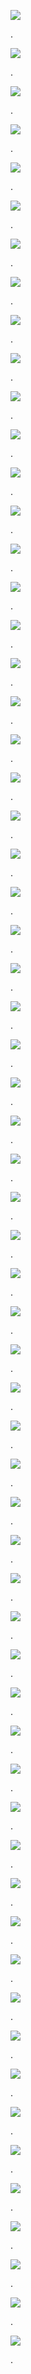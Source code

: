 ![](https://gitlab.com/vonv/fvtt-csb-vonv-sys-bor/-/raw/main/assets/fvtt-csb-vonv-sys-bor0010.jpg)

.

![](https://gitlab.com/vonv/fvtt-csb-vonv-sys-bor/-/raw/main/assets/fvtt-csb-vonv-sys-bor0020.jpg)

.

![](https://gitlab.com/vonv/fvtt-csb-vonv-sys-bor/-/raw/main/assets/fvtt-csb-vonv-sys-bor0030.jpg)

.

![](https://gitlab.com/vonv/fvtt-csb-vonv-sys-bor/-/raw/main/assets/fvtt-csb-vonv-sys-bor0040.jpg)

.

![](https://gitlab.com/vonv/fvtt-csb-vonv-sys-bor/-/raw/main/assets/fvtt-csb-vonv-sys-bor0050.jpg)

.

![](https://gitlab.com/vonv/fvtt-csb-vonv-sys-bor/-/raw/main/assets/fvtt-csb-vonv-sys-bor0060.jpg)

.

![](https://gitlab.com/vonv/fvtt-csb-vonv-sys-bor/-/raw/main/assets/fvtt-csb-vonv-sys-bor0070.jpg)

.

![](https://gitlab.com/vonv/fvtt-csb-vonv-sys-bor/-/raw/main/assets/fvtt-csb-vonv-sys-bor0080.jpg)

.

![](https://gitlab.com/vonv/fvtt-csb-vonv-sys-bor/-/raw/main/assets/fvtt-csb-vonv-sys-bor0090.jpg)

.

![](https://gitlab.com/vonv/fvtt-csb-vonv-sys-bor/-/raw/main/assets/fvtt-csb-vonv-sys-bor0100.jpg)

.

![](https://gitlab.com/vonv/fvtt-csb-vonv-sys-bor/-/raw/main/assets/fvtt-csb-vonv-sys-bor0110.jpg)

.

![](https://gitlab.com/vonv/fvtt-csb-vonv-sys-bor/-/raw/main/assets/fvtt-csb-vonv-sys-bor0120.jpg)

.

![](https://gitlab.com/vonv/fvtt-csb-vonv-sys-bor/-/raw/main/assets/fvtt-csb-vonv-sys-bor0130.jpg)

.

![](https://gitlab.com/vonv/fvtt-csb-vonv-sys-bor/-/raw/main/assets/fvtt-csb-vonv-sys-bor0140.jpg)

.

![](https://gitlab.com/vonv/fvtt-csb-vonv-sys-bor/-/raw/main/assets/fvtt-csb-vonv-sys-bor0150.jpg)

.

![](https://gitlab.com/vonv/fvtt-csb-vonv-sys-bor/-/raw/main/assets/fvtt-csb-vonv-sys-bor0160.jpg)

.

![](https://gitlab.com/vonv/fvtt-csb-vonv-sys-bor/-/raw/main/assets/fvtt-csb-vonv-sys-bor0170.jpg)

.

![](https://gitlab.com/vonv/fvtt-csb-vonv-sys-bor/-/raw/main/assets/fvtt-csb-vonv-sys-bor0180.jpg)

.

![](https://gitlab.com/vonv/fvtt-csb-vonv-sys-bor/-/raw/main/assets/fvtt-csb-vonv-sys-bor0190.jpg)

.

![](https://gitlab.com/vonv/fvtt-csb-vonv-sys-bor/-/raw/main/assets/fvtt-csb-vonv-sys-bor0200.jpg)

.

![](https://gitlab.com/vonv/fvtt-csb-vonv-sys-bor/-/raw/main/assets/fvtt-csb-vonv-sys-bor0210.jpg)

.

![](https://gitlab.com/vonv/fvtt-csb-vonv-sys-bor/-/raw/main/assets/fvtt-csb-vonv-sys-bor0220.jpg)

.

![](https://gitlab.com/vonv/fvtt-csb-vonv-sys-bor/-/raw/main/assets/fvtt-csb-vonv-sys-bor0230.jpg)

.

![](https://gitlab.com/vonv/fvtt-csb-vonv-sys-bor/-/raw/main/assets/fvtt-csb-vonv-sys-bor0240.jpg)

.

![](https://gitlab.com/vonv/fvtt-csb-vonv-sys-bor/-/raw/main/assets/fvtt-csb-vonv-sys-bor0250.jpg)

.

![](https://gitlab.com/vonv/fvtt-csb-vonv-sys-bor/-/raw/main/assets/fvtt-csb-vonv-sys-bor0260.jpg)

.

![](https://gitlab.com/vonv/fvtt-csb-vonv-sys-bor/-/raw/main/assets/fvtt-csb-vonv-sys-bor0270.jpg)

.

![](https://gitlab.com/vonv/fvtt-csb-vonv-sys-bor/-/raw/main/assets/fvtt-csb-vonv-sys-bor0280.jpg)

.

![](https://gitlab.com/vonv/fvtt-csb-vonv-sys-bor/-/raw/main/assets/fvtt-csb-vonv-sys-bor0290.jpg)

.

![](https://gitlab.com/vonv/fvtt-csb-vonv-sys-bor/-/raw/main/assets/fvtt-csb-vonv-sys-bor0300.jpg)

.

![](https://gitlab.com/vonv/fvtt-csb-vonv-sys-bor/-/raw/main/assets/fvtt-csb-vonv-sys-bor0310.jpg)

.

![](https://gitlab.com/vonv/fvtt-csb-vonv-sys-bor/-/raw/main/assets/fvtt-csb-vonv-sys-bor0320.jpg)

.

![](https://gitlab.com/vonv/fvtt-csb-vonv-sys-bor/-/raw/main/assets/fvtt-csb-vonv-sys-bor0330.jpg)

.

![](https://gitlab.com/vonv/fvtt-csb-vonv-sys-bor/-/raw/main/assets/fvtt-csb-vonv-sys-bor0340.jpg)

.

![](https://gitlab.com/vonv/fvtt-csb-vonv-sys-bor/-/raw/main/assets/fvtt-csb-vonv-sys-bor0350.jpg)

.

![](https://gitlab.com/vonv/fvtt-csb-vonv-sys-bor/-/raw/main/assets/fvtt-csb-vonv-sys-bor0360.jpg)

.

![](https://gitlab.com/vonv/fvtt-csb-vonv-sys-bor/-/raw/main/assets/fvtt-csb-vonv-sys-bor0370.jpg)

.

![](https://gitlab.com/vonv/fvtt-csb-vonv-sys-bor/-/raw/main/assets/fvtt-csb-vonv-sys-bor0380.jpg)

.

![](https://gitlab.com/vonv/fvtt-csb-vonv-sys-bor/-/raw/main/assets/fvtt-csb-vonv-sys-bor0390.jpg)

.

![](https://gitlab.com/vonv/fvtt-csb-vonv-sys-bor/-/raw/main/assets/fvtt-csb-vonv-sys-bor0400.jpg)

.

![](https://gitlab.com/vonv/fvtt-csb-vonv-sys-bor/-/raw/main/assets/fvtt-csb-vonv-sys-bor0410.jpg)

.

![](https://gitlab.com/vonv/fvtt-csb-vonv-sys-bor/-/raw/main/assets/fvtt-csb-vonv-sys-bor0420.jpg)

.

![](https://gitlab.com/vonv/fvtt-csb-vonv-sys-bor/-/raw/main/assets/fvtt-csb-vonv-sys-bor0430.jpg)

.

![](https://gitlab.com/vonv/fvtt-csb-vonv-sys-bor/-/raw/main/assets/fvtt-csb-vonv-sys-bor0440.jpg)

.

![](https://gitlab.com/vonv/fvtt-csb-vonv-sys-bor/-/raw/main/assets/fvtt-csb-vonv-sys-bor0450.jpg)

.

![](https://gitlab.com/vonv/fvtt-csb-vonv-sys-bor/-/raw/main/assets/fvtt-csb-vonv-sys-bor0460.jpg)

.

![](https://gitlab.com/vonv/fvtt-csb-vonv-sys-bor/-/raw/main/assets/fvtt-csb-vonv-sys-bor0470.jpg)

.

![](https://gitlab.com/vonv/fvtt-csb-vonv-sys-bor/-/raw/main/assets/fvtt-csb-vonv-sys-bor0480.jpg)

.

![](https://gitlab.com/vonv/fvtt-csb-vonv-sys-bor/-/raw/main/assets/fvtt-csb-vonv-sys-bor0490.jpg)

.

![](https://gitlab.com/vonv/fvtt-csb-vonv-sys-bor/-/raw/main/assets/fvtt-csb-vonv-sys-bor0500.jpg)

.

![](https://gitlab.com/vonv/fvtt-csb-vonv-sys-bor/-/raw/main/assets/fvtt-csb-vonv-sys-bor0510.jpg)

.

![](https://gitlab.com/vonv/fvtt-csb-vonv-sys-bor/-/raw/main/assets/fvtt-csb-vonv-sys-bor0520.jpg)

.

![](https://gitlab.com/vonv/fvtt-csb-vonv-sys-bor/-/raw/main/assets/fvtt-csb-vonv-sys-bor0530.jpg)

.

![](https://gitlab.com/vonv/fvtt-csb-vonv-sys-bor/-/raw/main/assets/fvtt-csb-vonv-sys-bor0540.jpg)

.

![](https://gitlab.com/vonv/fvtt-csb-vonv-sys-bor/-/raw/main/assets/fvtt-csb-vonv-sys-bor0550.jpg)

.

![](https://gitlab.com/vonv/fvtt-csb-vonv-sys-bor/-/raw/main/assets/fvtt-csb-vonv-sys-bor0560.jpg)

.

![](https://gitlab.com/vonv/fvtt-csb-vonv-sys-bor/-/raw/main/assets/fvtt-csb-vonv-sys-bor0570.jpg)

.

![](https://gitlab.com/vonv/fvtt-csb-vonv-sys-bor/-/raw/main/assets/fvtt-csb-vonv-sys-bor0580.jpg)

.

![](https://gitlab.com/vonv/fvtt-csb-vonv-sys-bor/-/raw/main/assets/fvtt-csb-vonv-sys-bor0590.jpg)

.

![](https://gitlab.com/vonv/fvtt-csb-vonv-sys-bor/-/raw/main/assets/fvtt-csb-vonv-sys-bor0600.jpg)

.

![](https://gitlab.com/vonv/fvtt-csb-vonv-sys-bor/-/raw/main/assets/fvtt-csb-vonv-sys-bor0610.jpg)

.

![](https://gitlab.com/vonv/fvtt-csb-vonv-sys-bor/-/raw/main/assets/fvtt-csb-vonv-sys-bor0620.jpg)

.

